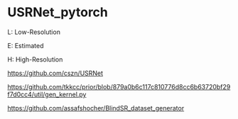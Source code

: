 # USRNet_pytorch

L: Low-Resolution

E: Estimated

H: High-Resolution

https://github.com/cszn/USRNet

https://github.com/tkkcc/prior/blob/879a0b6c117c810776d8cc6b63720bf29f7d0cc4/util/gen_kernel.py

https://github.com/assafshocher/BlindSR_dataset_generator